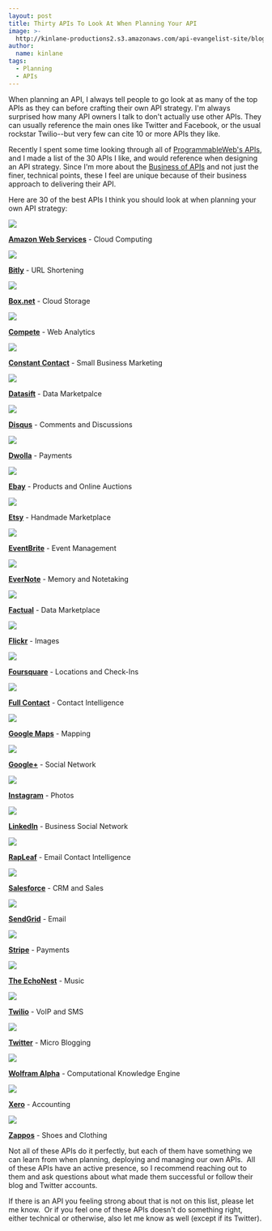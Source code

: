 ```yaml
---
layout: post
title: Thirty APIs To Look At When Planning Your API
image: >-
  http://kinlane-productions2.s3.amazonaws.com/api-evangelist-site/blog/aws-logo.png
author:
  name: kinlane
tags:
  - Planning
  - APIs
---
```

When planning an API, I always tell people to go look at as many of the top APIs as they can before crafting their own API strategy. I'm always surprised how many API owners I talk to don't actually use other APIs. They can usually reference the main ones like Twitter and Facebook, or the usual rockstar Twilio--but very few can cite 10 or more APIs they like.

Recently I spent some time looking through all of [ProgrammableWeb's APIs](http://www.programmableweb.com/apis/directory "ProgrammableWeb API Directory"), and I made a list of the 30 APIs I like, and would reference when designing an API strategy. Since I'm more about the [Business of APIs](/business_of_apis.php "Business of APIs") and not just the finer, technical points, these I feel are unique because of their business approach to delivering their API.

Here are 30 of the best APIs I think you should look at when planning your own API strategy:

[![](http://kinlane-productions2.s3.amazonaws.com/AWS_LOGO_CMYK.jpg)](http://aws.amazon.com/)

**[Amazon Web Services](http://aws.amazon.com/)** - Cloud Computing

[![](http://kinlane-productions2.s3.amazonaws.com/api-evangelist/bitly/bitly-logo.png)](http://dev.bitly.com/)

**[Bitly](http://dev.bitly.com/)** - URL Shortening

[![](http://kinlane-productions2.s3.amazonaws.com/api-evangelist/box/box-logo.png)](http://developers.box.com/)

**[Box.net](http://developers.box.com/)** - Cloud Storage

[![](http://kinlane-productions2.s3.amazonaws.com/api-evangelist/compete/compete-logo.png)](https://www.compete.com/developer/)

**[Compete](https://www.compete.com/developer/)** - Web Analytics

[![](https://s3.amazonaws.com/kinlane-productions2/api-evangelist/constantcontact/ctct_logo_horiz_color_300dpi.jpg)](http://developer.constantcontact.com/)

**[Constant Contact](http://developer.constantcontact.com/)** - Small Business Marketing

[![](http://kinlane-productions2.s3.amazonaws.com/api-evangelist/datasift/datasift-logo.png)](http://dev.datasift.com/)

**[Datasift](http://dev.datasift.com/)** - Data Marketpalce

[![](http://kinlane-productions2.s3.amazonaws.com/api-evangelist/disqus/disqus-logo.gif)](http://disqus.com/api/docs/)

**[Disqus](http://disqus.com/api/docs/)** - Comments and Discussions

[![](http://kinlane-productions2.s3.amazonaws.com/api-evangelist/dwolla/dwolla-logo.jpeg)](http://developers.dwolla.com/)

**[Dwolla](http://developers.dwolla.com/)** - Payments

[![](http://kinlane-productions2.s3.amazonaws.com/api-evangelist/ebay/ebay.png)](https://www.x.com/developers/ebay)

**[Ebay](https://www.x.com/developers/ebay)** - Products and Online Auctions

[![](http://kinlane-productions2.s3.amazonaws.com/api-evangelist/etsy/etsy-logo.jpg)](http://www.etsy.com/developers/)

**[Etsy](http://www.etsy.com/developers/)** - Handmade Marketplace

[![](http://kinlane-productions2.s3.amazonaws.com/api-evangelist/eventbrite/event-brite-logo.jpeg)](http://developer.eventbrite.com/)

**[EventBrite](http://developer.eventbrite.com/)** - Event Management

[![](http://kinlane-productions2.s3.amazonaws.com/api-evangelist/evernote/evernote-logo.jpeg)](http://dev.evernote.com/)

**[EverNote](http://dev.evernote.com/)** - Memory and Notetaking

[![](http://kinlane-productions2.s3.amazonaws.com/api-evangelist/factual/factual-logo.png)](http://www.factual.com/)

**[Factual](http://www.factual.com/)** - Data Marketplace

[![](http://kinlane-productions2.s3.amazonaws.com/api-evangelist/flickr/flickr-logo.jpeg)](http://www.flickr.com/services/api/)

**[Flickr](http://www.flickr.com/services/api/)** - Images

[![](http://kinlane-productions2.s3.amazonaws.com/api-evangelist/foursquare/foursquare-logo.png)](https://developer.foursquare.com/)

**[Foursquare](https://developer.foursquare.com/)** - Locations and Check-Ins

[![](http://kinlane-productions2.s3.amazonaws.com/api-evangelist/fullcontact/full-contact-logo.png)](http://www.fullcontact.com/developer/)

**[Full Contact](http://www.fullcontact.com/developer/)** \- Contact Intelligence

[![](http://kinlane-productions2.s3.amazonaws.com/api-evangelist/google/Google-Maps-Logo.jpg)](https://developers.google.com/maps/)

**[Google Maps](https://developers.google.com/maps/)** \- Mapping

[![](http://kinlane-productions2.s3.amazonaws.com/google-plus/google_plus.png)](https://developers.google.com/+/)

**[Google+](https://developers.google.com/+/)** - Social Network

[![](http://kinlane-productions2.s3.amazonaws.com/api-evangelist/instagram/Instagram_logo.png)](http://instagram.com/developer/)

**[Instagram](http://instagram.com/developer/)** - Photos

[![](http://kinlane-productions2.s3.amazonaws.com/api-evangelist/linkedin/linkedin-logo.png)](https://developer.linkedin.com/)

**[LinkedIn](https://developer.linkedin.com/)** - Business Social Network

[![](http://kinlane-productions2.s3.amazonaws.com/api-evangelist/rapleaf/rapleaf-logo.jpeg)](http://www.rapleaf.com/developers/overview/)

**[RapLeaf](http://www.rapleaf.com/developers/overview/)** - Email Contact Intelligence

[![](http://kinlane-productions2.s3.amazonaws.com/api-evangelist/salesforce/salesforce-logo.png)](http://developer.force.com/)

**[Salesforce](http://developer.force.com/)** - CRM and Sales

[![](http://kinlane-productions2.s3.amazonaws.com/api-evangelist/sendgrid/sendgrid.jpeg)](http://sendgrid.com/)

**[SendGrid](http://sendgrid.com/)** - Email

[![](http://kinlane-productions2.s3.amazonaws.com/api-evangelist/stripe/Stripe-logo.jpeg)](https://stripe.com/)

**[Stripe](https://stripe.com/)** - Payments

[![](http://kinlane-productions2.s3.amazonaws.com/api-evangelist/echonest/echo-nest-logo.png)](http://developer.echonest.com/)

**[The EchoNest](http://developer.echonest.com/)** - Music

[![](http://kinlane-productions2.s3.amazonaws.com/api-evangelist/twilio/Twilio-Logo.png)](http://www.twilio.com)

**[Twilio](http://www.twilio.com)** - VoIP and SMS

[![](http://kinlane-productions2.s3.amazonaws.com/api-evangelist/twitter/tweet-bird-blue-white.png)](https://dev.twitter.com/)

**[Twitter](https://dev.twitter.com/)** - Micro Blogging

[![](http://kinlane-productions2.s3.amazonaws.com/api-evangelist/wolfram-alpha/wolfram-alpha-logo.jpeg)](http://products.wolframalpha.com/api/)

**[Wolfram Alpha](http://products.wolframalpha.com/api/)** - Computational Knowledge Engine

[![](http://kinlane-productions2.s3.amazonaws.com/api-evangelist/xero/xero-logo.jpeg)](http://blog.xero.com/developer/api-overview/)

**[Xero](http://blog.xero.com/developer/api-overview/)** - Accounting

[![](http://kinlane-productions2.s3.amazonaws.com/api-evangelist/zappos/zappos-logo.png)](http://developer.zappos.com/)

**[Zappos](http://developer.zappos.com/)** - Shoes and Clothing

Not all of these APIs do it perfectly, but each of them have something we can learn from when planning, deploying and managing our own APIs.  All of these APIs have an active presence, so I recommend reaching out to them and ask questions about what made them successful or follow their blog and Twitter accounts.

If there is an API you feeling strong about that is not on this list, please let me know.  Or if you feel one of these APIs doesn't do something right, either technical or otherwise, also let me know as well (except if its Twitter).